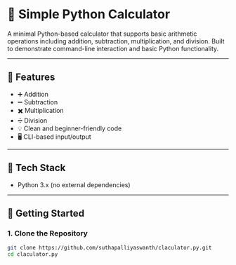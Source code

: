 # 🧮 Simple Python Calculator

A minimal Python-based calculator that supports basic arithmetic operations including addition, subtraction, multiplication, and division. Built to demonstrate command-line interaction and basic Python functionality.

---

## 📌 Features

- ➕ Addition  
- ➖ Subtraction  
- ✖️ Multiplication  
- ➗ Division  
- 💡 Clean and beginner-friendly code  
- 🖥️ CLI-based input/output

---

## 🧰 Tech Stack

- Python 3.x (no external dependencies)

---

## 🚀 Getting Started

### 1. Clone the Repository

```bash
git clone https://github.com/suthapalliyaswanth/claculator.py.git
cd claculator.py

